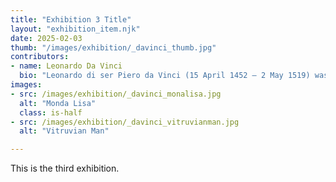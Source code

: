 ```yaml
---
title: "Exhibition 3 Title"
layout: "exhibition_item.njk"
date: 2025-02-03
thumb: "/images/exhibition/_davinci_thumb.jpg"
contributors: 
- name: Leonardo Da Vinci
  bio: "Leonardo di ser Piero da Vinci (15 April 1452 – 2 May 1519) was an Italian polymath of the High Renaissance who was active as a painter, draughtsman, engineer, scientist, theorist, sculptor, and architect. While his fame initially rested on his achievements as a painter, he has also become known for his notebooks, in which he made drawings and notes on a variety of subjects, including anatomy, astronomy, botany, cartography, painting, and palaeontology. Leonardo is widely regarded to have been a genius who epitomised the Renaissance humanist ideal, and his collective works comprise a contribution to later generations of artists matched only by that of his younger contemporary Michelangelo."
images:
- src: /images/exhibition/_davinci_monalisa.jpg
  alt: "Monda Lisa"
  class: is-half
- src: /images/exhibition/_davinci_vitruvianman.jpg
  alt: "Vitruvian Man"

---
```


This is the third exhibition.


